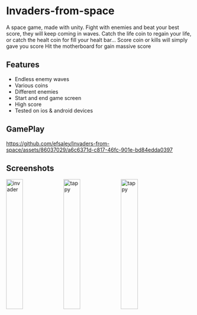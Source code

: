 # Invaders-from-space

A space game, made with unity. 
Fight with enemies and beat your best score, they will keep coming in waves. 
Catch the life coin to regain your life, or catch the healt coin for fill your healt bar... 
Score coin or kills will simply gave you score
Hit the motherboard for gain massive score


## Features

- Endless enemy waves
- Various coins
- Different enemies 
- Start and end game screen
- High score
- Tested on ios & android devices

## GamePlay 

https://github.com/efsaley/Invaders-from-space/assets/86037029/a6c6371d-c817-46fc-901e-bd84edda0397

## Screenshots

  <p>
  <img alt="invader" src="https://github.com/efsaley/Invaders-from-space/blob/main/ScreenShots/IMG_0794.PNG" width="30%">
   <img alt="tappy" src="https://github.com/efsaley/Invaders-from-space/blob/main/ScreenShots/IMG_0796.PNG" width="30%">
 <img alt="tappy" src="https://github.com/efsaley/Invaders-from-space/blob/main/ScreenShots/IMG_0798.PNG" width="30%">
  </p>



